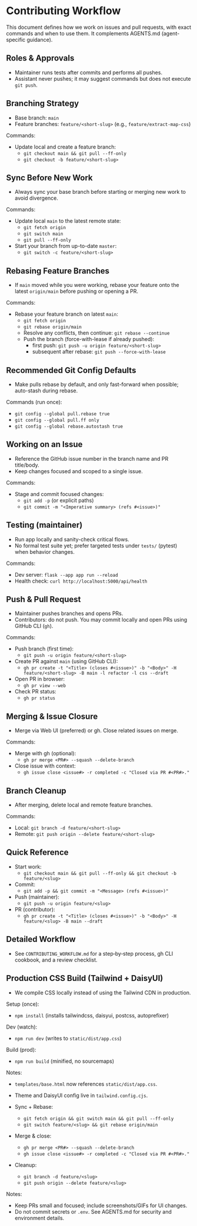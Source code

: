 # Contributing Workflow

This document defines how we work on issues and pull requests, with exact commands
and when to use them. It complements AGENTS.md (agent-specific guidance).

## Roles & Approvals
- Maintainer runs tests after commits and performs all pushes.
- Assistant never pushes; it may suggest commands but does not execute `git push`.

## Branching Strategy
- Base branch: `main`
- Feature branches: `feature/<short-slug>` (e.g., `feature/extract-map-css`)

Commands:
- Update local and create a feature branch:
  - `git checkout main && git pull --ff-only`
  - `git checkout -b feature/<short-slug>`

## Sync Before New Work
- Always sync your base branch before starting or merging new work to avoid divergence.

Commands:
- Update local `main` to the latest remote state:
  - `git fetch origin`
  - `git switch main`
  - `git pull --ff-only`
- Start your branch from up-to-date `master`:
  - `git switch -c feature/<short-slug>`

## Rebasing Feature Branches
- If `main` moved while you were working, rebase your feature onto the latest `origin/main` before pushing or opening a PR.

Commands:
- Rebase your feature branch on latest `main`:
  - `git fetch origin`
  - `git rebase origin/main`
  - Resolve any conflicts, then continue: `git rebase --continue`
  - Push the branch (force-with-lease if already pushed):
    - first push: `git push -u origin feature/<short-slug>`
    - subsequent after rebase: `git push --force-with-lease`

## Recommended Git Config Defaults
- Make pulls rebase by default, and only fast-forward when possible; auto-stash during rebase.

Commands (run once):
- `git config --global pull.rebase true`
- `git config --global pull.ff only`
- `git config --global rebase.autostash true`

## Working on an Issue
- Reference the GitHub issue number in the branch name and PR title/body.
- Keep changes focused and scoped to a single issue.

Commands:
- Stage and commit focused changes:
  - `git add -p` (or explicit paths)
  - `git commit -m "<Imperative summary> (refs #<issue>)"`

## Testing (maintainer)
- Run app locally and sanity-check critical flows.
- No formal test suite yet; prefer targeted tests under `tests/` (pytest) when behavior changes.

Commands:
- Dev server: `flask --app app run --reload`
- Health check: `curl http://localhost:5000/api/health`

## Push & Pull Request
- Maintainer pushes branches and opens PRs.
- Contributors: do not push. You may commit locally and open PRs using GitHub CLI (`gh`).

Commands:
- Push branch (first time):
  - `git push -u origin feature/<short-slug>`
- Create PR against `main` (using GitHub CLI):
  - `gh pr create -t "<Title> (closes #<issue>)" -b "<Body>" -H feature/<short-slug> -B main -l refactor -l css --draft`
- Open PR in browser:
  - `gh pr view --web`
- Check PR status:
  - `gh pr status`

## Merging & Issue Closure
- Merge via Web UI (preferred) or gh. Close related issues on merge.

Commands:
- Merge with gh (optional):
  - `gh pr merge <PR#> --squash --delete-branch`
- Close issue with context:
  - `gh issue close <issue#> -r completed -c "Closed via PR #<PR#>."`

## Branch Cleanup
- After merging, delete local and remote feature branches.

Commands:
- Local: `git branch -d feature/<short-slug>`
- Remote: `git push origin --delete feature/<short-slug>`

## Quick Reference
- Start work:
  - `git checkout main && git pull --ff-only && git checkout -b feature/<slug>`
- Commit:
  - `git add -p && git commit -m "<Message> (refs #<issue>)"`
- Push (maintainer):
  - `git push -u origin feature/<slug>`
- PR (contributor):
  - `gh pr create -t "<Title> (closes #<issue>)" -b "<Body>" -H feature/<slug> -B main --draft`

## Detailed Workflow
- See `CONTRIBUTING_WORKFLOW.md` for a step‑by‑step process, gh CLI cookbook, and a review checklist.

## Production CSS Build (Tailwind + DaisyUI)
- We compile CSS locally instead of using the Tailwind CDN in production.

Setup (once):
- `npm install` (installs tailwindcss, daisyui, postcss, autoprefixer)

Dev (watch):
- `npm run dev` (writes to `static/dist/app.css`)

Build (prod):
- `npm run build` (minified, no sourcemaps)

Notes:
- `templates/base.html` now references `static/dist/app.css`.
- Theme and DaisyUI config live in `tailwind.config.cjs`.

- Sync + Rebase:
  - `git fetch origin && git switch main && git pull --ff-only`
  - `git switch feature/<slug> && git rebase origin/main`
- Merge & close:
  - `gh pr merge <PR#> --squash --delete-branch`
  - `gh issue close <issue#> -r completed -c "Closed via PR #<PR#>."`
- Cleanup:
  - `git branch -d feature/<slug>`
  - `git push origin --delete feature/<slug>`

Notes:
- Keep PRs small and focused; include screenshots/GIFs for UI changes.
- Do not commit secrets or `.env`. See AGENTS.md for security and environment details.
